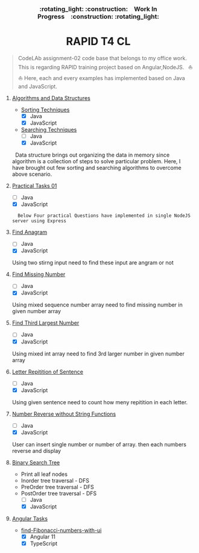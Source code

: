 <h3 align="center">:rotating_light: :construction:&ensp;&ensp;Work In Progress&ensp;&ensp;:construction: :rotating_light:</h3>
<h1 align="center">RAPID T4 CL</h1>

> CodeLAb assignment-02 code base that belongs to my office work. This is regarding RAPID training project based on Angular,NodeJS. &ensp;:boat: :boat:
>  Here, each and every examples has implemented based on Java and JavaScript.


1. [Algorithms and Data Structures](./Algorithms-and-Data-Structures)
    - [Sorting Techniques](./Algorithms-and-Data-Structures/Sorting-Techniques)
      - [x] Java
      - [x] JavaScript
    - [Searching Techniques](./Algorithms-and-Data-Structures/Searching-Techniques)
      - [ ] Java 
      - [x] JavaScript

	<p>&nbsp; Data structure brings out organizing the data in memory since algorithm is a collection of steps to solve particular problem. 
	Here, I have brought out few sorting and searching algorithms to overcome above scenario. </p>
	
2. [Practical Tasks 01](./Practical-Tasks-01) 
    - [ ] Java
    - [x] JavaScript
 
	````
	  Below Four practical Questions have implemented in single NodeJS server using Express
	````
	
3. [Find Anagram](./find-anagram)
    - [ ] Java
    - [x] JavaScript
	<p> Using two stirng input need to find these input are angram or not </p>
4. [Find Missing Number](./find-missing-number)
    - [ ] Java
    - [x] JavaScript
	<p> Using mixed sequence number array need to find missing number in given number array </p>
5. [Find Third Largest Number](./find-third-largest-number)
    - [ ] Java
    - [x] JavaScript
	<p> Using mixed int array need to find 3rd larger number in given number array </p>
6. [Letter Repitition of Sentence](./letter-repitition-of-sentence)
    - [ ] Java
    - [x] JavaScript
	<p> Using given sentence need to count how meny repitition in each letter.</p>
7. [Number Reverse without String Functions](./number-reverse-without-string-fun)
    - [ ] Java
    - [x] JavaScript
	<p>User can insert single number or number of array. then each numbers reverse and display</p>	
8. [Binary Search Tree](./binary-search-tree)
    - Print all leaf nodes
    - Inorder tree traversal - DFS
    - PreOrder tree traversal - DFS
    - PostOrder tree traversal - DFS
      - [ ] Java
      - [x] JavaScript
9. [Angular Tasks](./Angular-Task)
    - [find-Fibonacci-numbers-with-ui](./Angular-Task/find-Fibonacci-numbers-with-ui)
       - [x] Angular 11
       - [x] TypeScript
